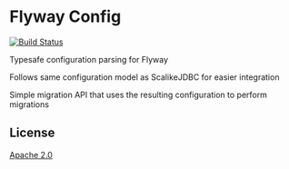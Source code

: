 # Flyway Config

[![Build Status](https://travis-ci.org/buddho-io/flyway-config.svg?branch=master)](https://travis-ci.org/buddho-io/flyway-config)

Typesafe configuration parsing for Flyway

Follows same configuration model as ScalikeJDBC for easier integration

Simple migration API that uses the resulting configuration to perform migrations

## License

[Apache 2.0](http://www.apache.org/licenses/LICENSE-2.0)
